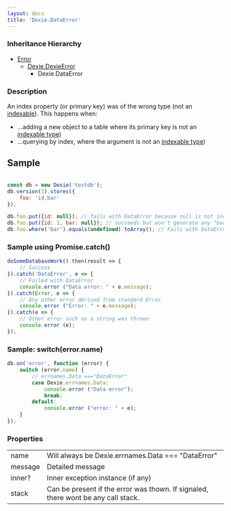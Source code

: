 ```yaml
---
layout: docs
title: 'Dexie.DataError'
---
```


### Inheritance Hierarchy

* [Error](https://developer.mozilla.org/en-US/docs/Web/JavaScript/Reference/Global_Objects/Error)
  * [Dexie.DexieError](/docs/DexieErrors/DexieError)
    * Dexie.DataError

### Description 

An index property (or primary key) was of the wrong type (not an [indexable](/docs/Indexable-Type)). This happens when:

* ...adding a new object to a table where its primary key is not an [indexable type](/docs/Indexable-Type))
* ...querying by index, where the argument is not an [indexable type](/docs/Indexable-Type))

## Sample

```javascript

const db = new Dexie('testdb');
db.version(1).stores({
    foo: 'id,bar'
});

db.foo.put({id: null}); // fails with DataError because null is not indexable.
db.foo.put({id: 1, bar: null}); // succeeds but won't generate any "bar" index.
db.foo.where('bar').equals(undefined).toArray(); // Fails with DataError since undefined is not indexable.

```

### Sample using Promise.catch()

```javascript
doSomeDatabaseWork().then(result => {
    // Success
}).catch('DataError', e => {
    // Failed with DataError
    console.error ("Data error: " + e.message);
}).catch(Error, e => {
    // Any other error derived from standard Error
    console.error ("Error: " + e.message);
}).catch(e => {
    // Other error such as a string was thrown
    console.error (e);
});
```

### Sample: switch(error.name)

```javascript
db.on('error', function (error) {
    switch (error.name) {
        // errnames.Data ==="DataError"
        case Dexie.errnames.Data:
            console.error ("Data error");
            break;
        default:
            console.error ("error: " + e);
    }
});
```

### Properties

<table>
<tr><td>name</td><td>Will always be Dexie.errnames.Data === "DataError"</td></tr>
<tr><td>message</td><td>Detailed message</td></tr>
<tr><td>inner?</td><td>Inner exception instance (if any)</td></tr>
<tr><td>stack</td><td>Can be present if the error was thown. If signaled, there wont be any call stack.</td></tr>
</table>
